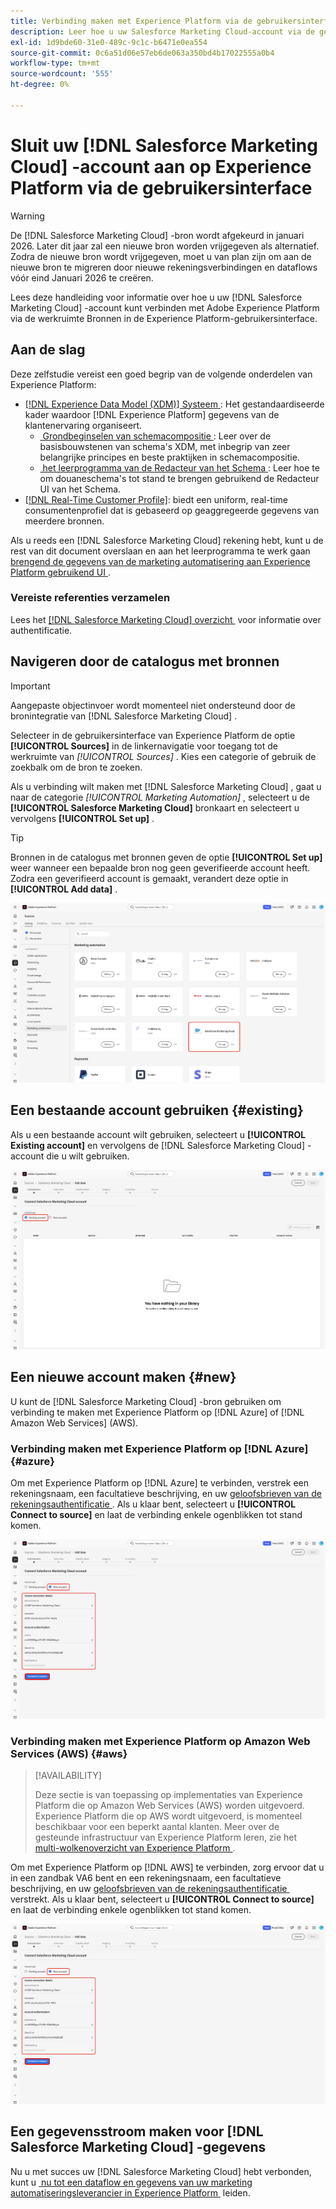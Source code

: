 ```yaml
---
title: Verbinding maken met Experience Platform via de gebruikersinterface van uw Salesforce Marketing Cloud-account
description: Leer hoe u uw Salesforce Marketing Cloud-account via de gebruikersinterface met Experience Platform kunt verbinden.
exl-id: 1d9bde60-31e0-489c-9c1c-b6471e0ea554
source-git-commit: 0c6a51d06e57eb6de063a350bd4b17022555a0b4
workflow-type: tm+mt
source-wordcount: '555'
ht-degree: 0%

---
```


# Sluit uw [!DNL Salesforce Marketing Cloud] -account aan op Experience Platform via de gebruikersinterface

>[!WARNING]
>
>De [!DNL Salesforce Marketing Cloud] -bron wordt afgekeurd in januari 2026. Later dit jaar zal een nieuwe bron worden vrijgegeven als alternatief. Zodra de nieuwe bron wordt vrijgegeven, moet u van plan zijn om aan de nieuwe bron te migreren door nieuwe rekeningsverbindingen en dataflows vóór eind Januari 2026 te creëren.

Lees deze handleiding voor informatie over hoe u uw [!DNL Salesforce Marketing Cloud] -account kunt verbinden met Adobe Experience Platform via de werkruimte Bronnen in de Experience Platform-gebruikersinterface.

## Aan de slag

Deze zelfstudie vereist een goed begrip van de volgende onderdelen van Experience Platform:

* [[!DNL Experience Data Model (XDM)]  Systeem &#x200B;](../../../../../xdm/home.md): Het gestandaardiseerde kader waardoor [!DNL Experience Platform] gegevens van de klantenervaring organiseert.
   * [&#x200B; Grondbeginselen van schemacompositie &#x200B;](../../../../../xdm/schema/composition.md): Leer over de basisbouwstenen van schema&#39;s XDM, met inbegrip van zeer belangrijke principes en beste praktijken in schemacompositie.
   * [&#x200B; het leerprogramma van de Redacteur van het Schema &#x200B;](../../../../../xdm/tutorials/create-schema-ui.md): Leer hoe te om douaneschema&#39;s tot stand te brengen gebruikend de Redacteur UI van het Schema.
* [[!DNL Real-Time Customer Profile]](../../../../../profile/home.md): biedt een uniform, real-time consumentenprofiel dat is gebaseerd op geaggregeerde gegevens van meerdere bronnen.

Als u reeds een [!DNL Salesforce Marketing Cloud] rekening hebt, kunt u de rest van dit document overslaan en aan het leerprogramma te werk gaan [&#x200B; brengend de gegevens van de marketing automatisering aan Experience Platform gebruikend UI &#x200B;](../../dataflow/marketing-automation.md).

### Vereiste referenties verzamelen

Lees het [[!DNL Salesforce Marketing Cloud]  overzicht &#x200B;](../../../../connectors/marketing-automation/salesforce-marketing-cloud.md#prerequisites) voor informatie over authentificatie.

## Navigeren door de catalogus met bronnen

>[!IMPORTANT]
>
>Aangepaste objectinvoer wordt momenteel niet ondersteund door de bronintegratie van [!DNL Salesforce Marketing Cloud] .


Selecteer in de gebruikersinterface van Experience Platform de optie **[!UICONTROL Sources]** in de linkernavigatie voor toegang tot de werkruimte van *[!UICONTROL Sources]* . Kies een categorie of gebruik de zoekbalk om de bron te zoeken.

Als u verbinding wilt maken met [!DNL Salesforce Marketing Cloud] , gaat u naar de categorie *[!UICONTROL Marketing Automation]* , selecteert u de **[!UICONTROL Salesforce Marketing Cloud]** bronkaart en selecteert u vervolgens **[!UICONTROL Set up]** .

>[!TIP]
>
>Bronnen in de catalogus met bronnen geven de optie **[!UICONTROL Set up]** weer wanneer een bepaalde bron nog geen geverifieerde account heeft. Zodra een geverifieerd account is gemaakt, verandert deze optie in **[!UICONTROL Add data]** .

![&#x200B; de broncatalogus van bronnen met de Salesforce Marketing Cloud geselecteerde bronkaart.](../../../../images/tutorials/create/salesforce-marketing-cloud/catalog.png)

## Een bestaande account gebruiken {#existing}

Als u een bestaande account wilt gebruiken, selecteert u **[!UICONTROL Existing account]** en vervolgens de [!DNL Salesforce Marketing Cloud] -account die u wilt gebruiken.

![&#x200B; de bestaande rekeningeninterface in het bronwerkschema met &quot;Bestaande geselecteerde rekening&quot;.](../../../../images/tutorials/create/salesforce-marketing-cloud/existing.png)

## Een nieuwe account maken {#new}

U kunt de [!DNL Salesforce Marketing Cloud] -bron gebruiken om verbinding te maken met Experience Platform op [!DNL Azure] of [!DNL Amazon Web Services] (AWS).

### Verbinding maken met Experience Platform op [!DNL Azure] {#azure}

Om met Experience Platform op [!DNL Azure] te verbinden, verstrek een rekeningsnaam, een facultatieve beschrijving, en uw [&#x200B; geloofsbrieven van de rekeningsauthentificatie &#x200B;](../../../../connectors/marketing-automation/salesforce-marketing-cloud.md#azure). Als u klaar bent, selecteert u **[!UICONTROL Connect to source]** en laat de verbinding enkele ogenblikken tot stand komen.

![&#x200B; de nieuwe rekeningsinterface in het bronwerkschema voor verbinding aan Experience Platform op Azure.](../../../../images/tutorials/create/salesforce-marketing-cloud/new-azure.png)

### Verbinding maken met Experience Platform op Amazon Web Services (AWS) {#aws}

>[!AVAILABILITY]
>
>Deze sectie is van toepassing op implementaties van Experience Platform die op Amazon Web Services (AWS) worden uitgevoerd. Experience Platform die op AWS wordt uitgevoerd, is momenteel beschikbaar voor een beperkt aantal klanten. Meer over de gesteunde infrastructuur van Experience Platform leren, zie het [&#x200B; multi-wolkenoverzicht van Experience Platform &#x200B;](../../../../../landing/multi-cloud.md).

Om met Experience Platform op [!DNL AWS] te verbinden, zorg ervoor dat u in een zandbak VA6 bent en een rekeningsnaam, een facultatieve beschrijving, en uw [&#x200B; geloofsbrieven van de rekeningsauthentificatie &#x200B;](../../../../connectors/marketing-automation/salesforce-marketing-cloud.md#aws) verstrekt. Als u klaar bent, selecteert u **[!UICONTROL Connect to source]** en laat de verbinding enkele ogenblikken tot stand komen.

![&#x200B; de nieuwe rekeningsinterface in het bronwerkschema voor verbinding aan Experience Platform op AWS &#x200B;](../../../../images/tutorials/create/salesforce-marketing-cloud/new-aws.png)

## Een gegevensstroom maken voor [!DNL Salesforce Marketing Cloud] -gegevens

Nu u met succes uw [!DNL Salesforce Marketing Cloud] hebt verbonden, kunt u [&#x200B; nu tot een dataflow en gegevens van uw marketing automatiseringsleverancier in Experience Platform &#x200B;](../../dataflow/marketing-automation.md) leiden.
